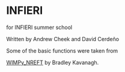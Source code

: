 # INFIERI
for INFIERI summer school

Written by Andrew Cheek and David Cerdeño

Some of the basic functions were taken from 

[WIMPy_NREFT](https://github.com/bradkav/WIMpy_NREFT) by Bradley Kavanagh.
